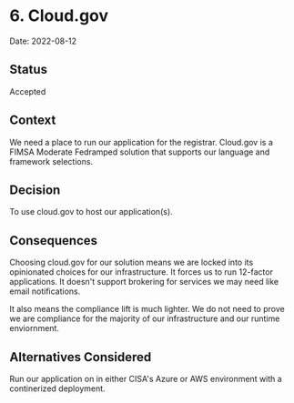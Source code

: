 # 6. Cloud.gov

Date: 2022-08-12

## Status

Accepted

## Context

We need a place to run our application for the registrar. Cloud.gov is a FIMSA Moderate Fedramped solution that supports our language and framework selections.

## Decision

To use cloud.gov to host our application(s). 

## Consequences

Choosing cloud.gov for our solution means we are locked into its opinionated choices for our infrastructure. It forces us to run 12-factor applications. It doesn't support brokering for services we may need like email notifications. 

It also means the compliance lift is much lighter. We do not need to prove we are compliance for the majority of our infrastructure and our runtime enviornment.

## Alternatives Considered

Run our application on in either CISA's Azure or AWS environment with a continerized deployment.

